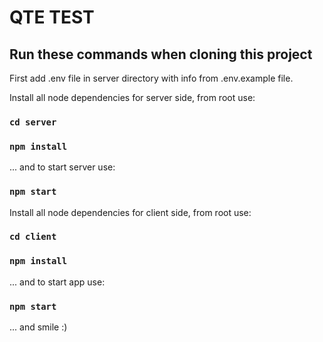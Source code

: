 # QTE TEST

## Run these commands when cloning this project

First add .env file in server directory with info from .env.example file.

Install all node dependencies for server side, from root use:

### `cd server`

### `npm install`


... and to start server use:
### `npm start`

  
Install all node dependencies for client side, from root use:

### `cd client`

### `npm install`


... and to start app use:
### `npm start`


... and smile :)  


